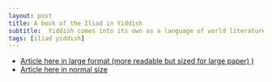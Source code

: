 ```yaml
---
layout: post
title: A book of the Iliad in Yiddish
subtitle:  Yiddish comes into its own as a language of world literature
tags: [iliad yiddish]
---
```


<!--end.excerpt-->
- [Article here in large format (more readable but sized for large paper) )](/content/Weinreich-Iliad-A3.pdf)
- [Article here in normal size](/content/Weinreich-Iliad-A4.pdf)

